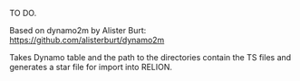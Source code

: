 TO DO.

Based on dynamo2m by Alister Burt: https://github.com/alisterburt/dynamo2m

Takes Dynamo table and the path to the directories contain the TS files and generates a star file for import into RELION.
